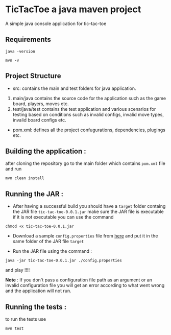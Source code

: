 # TicTacToe a java maven project
A simple java console application for tic-tac-toe

## Requirements

```
java -version
```
```
mvn -v
```

## Project Structure

- src: contains the main and test folders for java application.
 1. main/java contains the source code for the application such as the game board, players, moves etc.
 2. test/java/test contains the test application and various scenarios for testing based on conditions such as invalid configs, invalid move types, invalid board configs etc.
- pom.xml: defines all the project confugurations, dependencies, plugings etc.

## Building the application : 
after cloning the repository go to the main folder which contains `pom.xml` file and run 
```
mvn clean install
```

## Running the JAR :
* After having a successful build you should have a `target` folder containg the JAR file `tic-tac-toe-0.0.1.jar`
make sure the JAR file is executable 
if it is not executable you can use the command 
```
chmod +x tic-tac-toe-0.0.1.jar
``` 


* Download a sample `config.properties` file from [here](https://github.com/ridhimanwazir/maven_project/blob/main/config.properties) and put it in the same folder of the JAR file `target` 


* Run the JAR file using the command : 
```
java -jar tic-tac-toe-0.0.1.jar ./config.properties
```

and play !!!!


**Note** : If you don't pass a configuration file path as an argument or an invalid configuration file you will get an error according to what went wrong and the application will not run.


## Running the tests : 
to run the tests use 
```
mvn test
``` 
